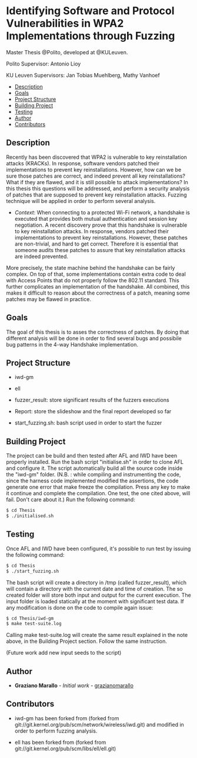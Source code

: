 # Identifying Software and Protocol Vulnerabilities in WPA2 Implementations through Fuzzing

Master Thesis @Polito, developed at @KULeuven.

Polito Supervisor: Antonio Lioy

KU Leuven Supervisors: Jan Tobias Muehlberg, Mathy Vanhoef

- [Description](#description)
- [Goals](#goals)
- [Project Structure](#project-structure)
- [Building Project](#builgind-project)
- [Testing](#testing)
- [Author](#author)
- [Contributors](#contributors)

## Description

Recently has been discovered that WPA2 is vulnerable to key
reinstallation attacks (KRACKs). In response, software vendors patched their
implementations to prevent key reinstallations. However, how can we be sure
those patches are correct, and indeed prevent all key reinstallations? What if
they are flawed, and it is still possible to attack implementations? In this
thesis this questions will be addressed, and perform a security analysis of
patches that are supposed to prevent key reinstallation attacks. Fuzzing technique
will be applied in order to perform several analysis.

- _Context_:  When connecting to a protected Wi-Fi network, a handshake is
executed that provides both mutual authentication and session key negotiation.
A recent discovery prove that this handshake is vulnerable to key reinstallation
attacks. In response, vendors patched their implementations to prevent key
reinstallations. However, these patches are non-trivial, and hard to get
correct. Therefore it is essential that someone audits these patches to assure
that key reinstallation attacks are indeed prevented.

More precisely, the state machine behind the handshake can be fairly complex. On
top of that, some implementations contain extra code to deal with Access Points
that do not properly follow the 802.11 standard. This further complicates an
implementation of the handshake. All combined, this makes it difficult to
reason about the correctness of a patch, meaning some patches may be flawed in
practice.


## Goals

The goal of this thesis is to asses the correctness of patches. By doing that 
different analysis will be done in order to find several bugs and possibile bug
patterns in the 4-way Handshake implementation.


## Project Structure

- iwd-gm 

- ell 

- fuzzer\_result: store significant results of the fuzzers executions

- Report: store the slideshow and the final report developed so far

- start\_fuzzing.sh: bash script used in order to start the fuzzer

## Building Project

The project can be build and then tested after AFL and IWD have been properly installed.
Run the bash script "initialise.sh" in order to clone AFL and configure it.
The script automatically build all the source code inside the "iwd-gm" folder.
(N.B. : while compiling and instrumenting the code, since the harness code implemented
modified the assertions, the code generate one error that make freeze the compilation.
Press any key to make it continue and complete the compilation.
One test, the one cited above, will fail. Don't care about it.)
Run the following command:

```bash
$ cd Thesis
$ ./initialised.sh
```
## Testing

Once AFL and IWD have been configured, it's possible to run test by issuing the following command:

```bash
$ cd Thesis
$ ./start_fuzzing.sh
```
The bash script will create a directory in /tmp (called fuzzer\_result), which will contain a directory with
the current date and time of creation. The so created folder will store both input and output for the current execution.
The input folder is loaded statically at the moment with significant test data. 
If any modification is done on the code to compile again issue:

```bash
$ cd Thesis/iwd-gm
$ make test-suite.log 
```
Calling make test-suite.log will create the same result explained in the note above, in the Building Project section.
Follow the same instruction.

(Future work add new input seeds to the script)



## Author

* **Graziano Marallo** - *Initial work* - [grazianomarallo](https://github.com/grazianomarallo)

## Contributors

- iwd-gm has been forked from (forked from git://git.kernel.org/pub/scm/network/wireless/iwd.git) 
  and modified in order to perform fuzzing analysis.

- ell has been forked from (forked from git://git.kernel.org/pub/scm/libs/ell/ell.git) 
